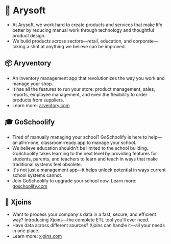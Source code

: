 # 🚀 Arysoft 

- At Arysoft, we work hard to create products and services that make life better by reducing manual work through technology and thoughtful product design.
- We build products across sectors—retail, education, and corporate—taking a shot at anything we believe can be improved.

## 📦 Aryventory

- An inventory management app that revolutionizes the way you work and manage your shop.
- It has all the features to run your store: product management, sales, reports, employee management, and even the flexibility to order products from suppliers.
- Learn more: [arventory.com](https://arventory.com)

## 🎓 GoSchoolify 

- Tired of manually managing your school? GoSchoolify is here to help—an all‑in‑one, classroom‑ready app to manage your school.
- We believe education shouldn't be limited to the school building. GoSchoolify takes learning to the next level by providing features for students, parents, and teachers to learn and teach in ways that make traditional systems feel obsolete.
- It's not just a management app—it helps unlock potential in ways current school systems cannot.
- Join GoSchoolify to upgrade your school now. Learn more: [goschoolify.com](https://goschoolify.com)

## 🔄 Xjoins

- Want to process your company's data in a fast, secure, and efficient way? Introducing Xjoins—the complete ETL tool you'll ever need.
- Have data across different sources? Xjoins can handle it—all your needs in one place.
- Learn more: [xjoins.com](https://xjoins.com) 